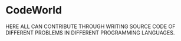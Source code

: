 # CodeWorld

HERE ALL CAN CONTRIBUTE THROUGH WRITING SOURCE CODE OF DIFFERENT PROBLEMS IN DIFFERENT PROGRAMMING LANGUAGES.
